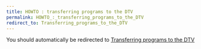 ```yaml
---
title: HOWTO : transferring programs to the DTV
permalink: HOWTO_:_transferring_programs_to_the_DTV
redirect_to: Transferring_programs_to_the_DTV
---
```


You should automatically be redirected to [Transferring programs to the DTV](Transferring_programs_to_the_DTV)
